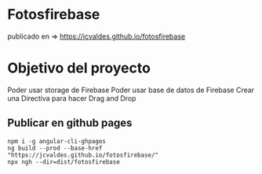 # Fotosfirebase

publicado en => https://jcvaldes.github.io/fotosfirebase

# Objetivo del proyecto

Poder usar storage de Firebase
Poder usar base de datos de Firebase
Crear una Directiva para hacer Drag and Drop

## Publicar en github pages
```
npm i -g angular-cli-ghpages
ng build --prod --base-href "https://jcvaldes.github.io/fotosfirebase/"
npx ngh --dir=dist/fotosfirebase
```
